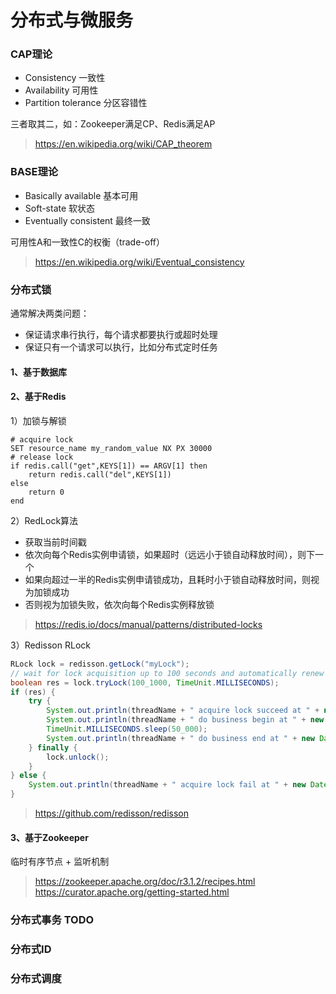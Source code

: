 # 分布式与微服务

### CAP理论

- Consistency 一致性 
- Availability 可用性 
- Partition tolerance 分区容错性 

三者取其二，如：Zookeeper满足CP、Redis满足AP

> https://en.wikipedia.org/wiki/CAP_theorem

### BASE理论

- Basically available 基本可用
- Soft-state 软状态
- Eventually consistent 最终一致

可用性A和一致性C的权衡（trade-off）

> https://en.wikipedia.org/wiki/Eventual_consistency

### 分布式锁

通常解决两类问题：
- 保证请求串行执行，每个请求都要执行或超时处理
- 保证只有一个请求可以执行，比如分布式定时任务

#### 1、基于数据库

#### 2、基于Redis

1）加锁与解锁

```shell
# acquire lock
SET resource_name my_random_value NX PX 30000
# release lock
if redis.call("get",KEYS[1]) == ARGV[1] then
    return redis.call("del",KEYS[1])
else
    return 0
end
```

2）RedLock算法

- 获取当前时间戳
- 依次向每个Redis实例申请锁，如果超时（远远小于锁自动释放时间），则下一个
- 如果向超过一半的Redis实例申请锁成功，且耗时小于锁自动释放时间，则视为加锁成功
- 否则视为加锁失败，依次向每个Redis实例释放锁

> https://redis.io/docs/manual/patterns/distributed-locks

3）Redisson RLock

```java
RLock lock = redisson.getLock("myLock");
// wait for lock acquisition up to 100 seconds and automatically renew lock expiration to 30 seconds every 10 seconds
boolean res = lock.tryLock(100_1000, TimeUnit.MILLISECONDS);
if (res) {
    try {
        System.out.println(threadName + " acquire lock succeed at " + new Date(System.currentTimeMillis()));
        System.out.println(threadName + " do business begin at " + new Date(System.currentTimeMillis()));
        TimeUnit.MILLISECONDS.sleep(50_000);
        System.out.println(threadName + " do business end at " + new Date(System.currentTimeMillis()));
    } finally {
        lock.unlock();
    }
} else {
    System.out.println(threadName + " acquire lock fail at " + new Date(System.currentTimeMillis()));
}
```

> https://github.com/redisson/redisson

#### 3、基于Zookeeper

临时有序节点 + 监听机制

> https://zookeeper.apache.org/doc/r3.1.2/recipes.html  
> https://curator.apache.org/getting-started.html

### 分布式事务 TODO

### 分布式ID

### 分布式调度